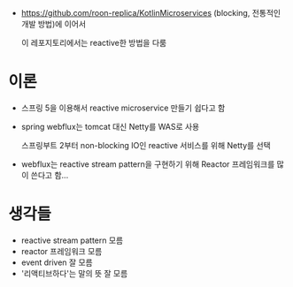 - https://github.com/roon-replica/KotlinMicroservices (blocking, 전통적인 개발 방법)에 이어서 
  
  이 레포지토리에서는 reactive한 방법을 다룸

# 이론
- 스프링 5을 이용해서 reactive microservice 만들기 쉽다고 함
- spring webflux는 tomcat 대신 Netty를 WAS로 사용

  스프링부트 2부터 non-blocking IO인 reactive 서비스를 위해 Netty를 선택

- webflux는 reactive stream pattern을 구현하기 위해 Reactor 프레임워크를 많이 쓴다고 함...
  

# 생각들
- reactive stream pattern 모름
- reactor 프레임워크 모름
- event driven 잘 모름
- '리액티브하다'는 말의 뜻 잘 모름


